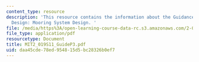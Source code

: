 ```yaml
---
content_type: resource
description: 'This resource contains the information about the Guidance for Part III
  Design: Mooring System Design. '
file: /media/https%3A/open-learning-course-data-rc.s3.amazonaws.com/2-019-design-of-ocean-systems-spring-2011/daa45cde78ed954815d5bc28326b0ef7_MIT2_019S11_GuideP3.pdf
file_type: application/pdf
resourcetype: Document
title: MIT2_019S11_GuideP3.pdf
uid: daa45cde-78ed-9548-15d5-bc28326b0ef7
---
```

